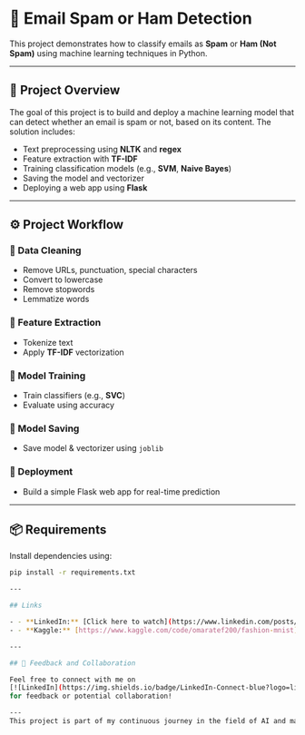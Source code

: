 # 📧 Email Spam or Ham Detection

This project demonstrates how to classify emails as **Spam** or **Ham (Not Spam)** using machine learning techniques in Python.

---

## 🚀 Project Overview

The goal of this project is to build and deploy a machine learning model that can detect whether an email is spam or not, based on its content. The solution includes:

- Text preprocessing using **NLTK** and **regex**
- Feature extraction with **TF-IDF**
- Training classification models (e.g., **SVM**, **Naive Bayes**)
- Saving the model and vectorizer
- Deploying a web app using **Flask**

---

## ⚙️ Project Workflow

### 🔹 Data Cleaning
- Remove URLs, punctuation, special characters  
- Convert to lowercase  
- Remove stopwords  
- Lemmatize words

### 🔹 Feature Extraction
- Tokenize text  
- Apply **TF-IDF** vectorization

### 🔹 Model Training
- Train classifiers (e.g., **SVC**)  
- Evaluate using accuracy

### 🔹 Model Saving
- Save model & vectorizer using `joblib`

### 🔹 Deployment
- Build a simple Flask web app for real-time prediction

---

## 📦 Requirements

Install dependencies using:

```bash
pip install -r requirements.txt

---

## Links

- - **LinkedIn:** [Click here to watch](https://www.linkedin.com/posts/o2204_%D9%83%D9%84%D9%86%D8%A7-%D8%AA%D9%82%D8%B1%D9%8A%D8%A8%D8%A7-%D8%AA%D8%B9%D8%A7%D9%85%D9%84%D9%86%D8%A7-%D9%85%D8%B9-fashion-mnist-%D9%81%D9%8A-activity-7331788007861018624-6NtH/?utm_source=share&utm_medium=member_desktop&rcm=ACoAAD3InlYBg47QtQUB-CFNvF5Qq3TB0NZRmZI)
- - **Kaggle:** [https://www.kaggle.com/code/omaratef200/fashion-mnist]

---

## 💬 Feedback and Collaboration

Feel free to connect with me on  
[![LinkedIn](https://img.shields.io/badge/LinkedIn-Connect-blue?logo=linkedin)](https://www.linkedin.com/in/o2204)  
for feedback or potential collaboration!

---
This project is part of my continuous journey in the field of AI and machine learning. I’m excited to keep exploring real-world applications that create business impact!
